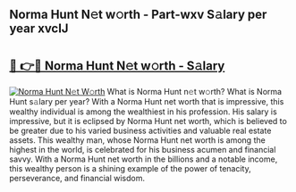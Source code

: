 ## Norma Hunt N𝚎t w𝚘rth - Part-wxv S𝚊lary per year xvcIJ

# <h2><a href="http://gc1d39.nevu.top/?p=Norma+Hunt">🔗 👉🔴 Norma Hunt N𝚎t w𝚘rth - S𝚊lary</a></h2>

[![Norma Hunt N𝚎t W𝚘rth](https://i.imgur.com/Oavwk0R.jpeg)](http://gc1d39.nevu.top/?p=Norma+Hunt)
What is Norma Hunt n𝚎t w𝚘rth? What is Norma Hunt s𝚊lary per year?
With a Norma Hunt net worth that is impressive, this wealthy individual is among the wealthiest in his profession. His salary is impressive, but it is eclipsed by Norma Hunt net worth, which is believed to be greater due to his varied business activities and valuable real estate assets. This wealthy man, whose Norma Hunt net worth is among the highest in the world, is celebrated for his business acumen and financial savvy. With a Norma Hunt net worth in the billions and a notable income, this wealthy person is a shining example of the power of tenacity, perseverance, and financial wisdom.
